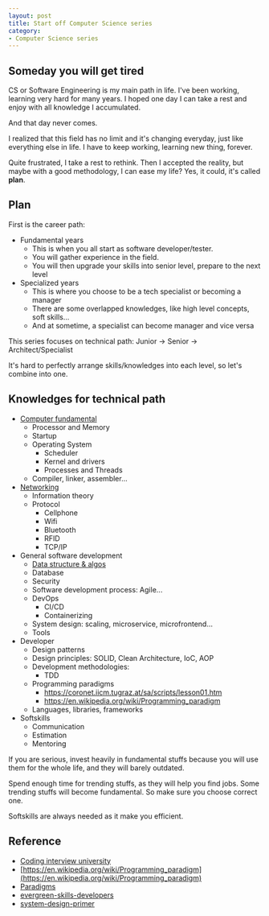 ```yaml
---
layout: post
title: Start off Computer Science series
category:
- Computer Science series
---
```


## Someday you will get tired

CS or Software Engineering is my main path in life. I've been working, learning very hard for many years. I hoped one day I can take a rest and enjoy with all knowledge I accumulated.

And that day never comes.

I realized that this field has no limit and it's changing everyday, just like everything else in life. I
have to keep working, learning new thing, forever.

Quite frustrated, I take a rest to rethink. Then I accepted the reality, but maybe with a good methodology,
I can ease my life? Yes, it could, it's called **plan**.

## Plan

First is the career path:

- Fundamental years
  - This is when you all start as software developer/tester.
  - You will gather experience in the field.
  - You will then upgrade your skills into senior level, prepare to the next level
- Specialized years
  - This is where you choose to be a tech specialist or becoming a manager
  - There are some overlapped knowledges, like high level concepts, soft skills...
  - And at sometime, a specialist can become manager and vice versa

This series focuses on technical path: Junior -> Senior -> Architect/Specialist

It's hard to perfectly arrange skills/knowledges into each level, so let's combine into one.

## Knowledges for technical path

- [Computer fundamental](cs-computer-fundamental)
  - Processor and Memory
  - Startup
  - Operating System
    - Scheduler
    - Kernel and drivers
    - Processes and Threads
  - Compiler, linker, assembler...
- [Networking](cs-networking)
  - Information theory
  - Protocol
    - Cellphone
    - Wifi
    - Bluetooth
    - RFID
    - TCP/IP
- General software development
  - [Data structure & algos](cs-data-structure-algorithm)
  - Database
  - Security
  - Software development process: Agile...
  - DevOps
    - CI/CD
    - Containerizing
  - System design: scaling, microservice, microfrontend...
  - Tools
- Developer
  - Design patterns
  - Design principles: SOLID, Clean Architecture, IoC, AOP
  - Development methodologies:
    - TDD
  - Programming paradigms
    - https://coronet.iicm.tugraz.at/sa/scripts/lesson01.htm
    - https://en.wikipedia.org/wiki/Programming_paradigm
  - Languages, libraries, frameworks
- Softskills
  - Communication
  - Estimation
  - Mentoring

If you are serious, invest heavily in fundamental stuffs because you will use them for the whole life, and
they will barely outdated.

Spend enough time for trending stuffs, as they will help you find jobs. Some trending stuffs will become
fundamental. So make sure you choose correct one.

Softskills are always needed as it make you efficient.

## Reference

- [Coding interview university](https://github.com/jwasham/coding-interview-university)
- [https://en.wikipedia.org/wiki/Programming_paradigm](https://en.wikipedia.org/wiki/Programming_paradigm)
- [Paradigms](https://coronet.iicm.tugraz.at/sa/scripts/lesson01.htm)
- [evergreen-skills-developers](https://github.com/romenrg/evergreen-skills-developers)
- [system-design-primer](https://github.com/donnemartin/system-design-primer)
